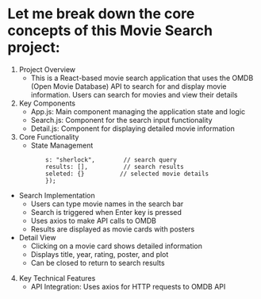# Let me break down the core concepts of this Movie Search project:
 1. Project Overview
    - This is a React-based movie search application that uses the OMDB (Open Movie Database) API to search for and display movie information. Users can search for movies and view their details
 2. Key Components
    - App.js: Main component managing the application state and logic
    - Search.js: Component for the search input functionality
    - Detail.js: Component for displaying detailed movie information
 3. Core Functionality
    - State Management
      ``` const [state, setState] = useState({
          s: "sherlock",        // search query
          results: [],          // search results
          seleted: {}          // selected movie details
          });
      ```
   - Search Implementation
     - Users can type movie names in the search bar
     - Search is triggered when Enter key is pressed
     - Uses axios to make API calls to OMDB
     - Results are displayed as movie cards with posters
   - Detail View
     - Clicking on a movie card shows detailed information
     - Displays title, year, rating, poster, and plot
     - Can be closed to return to search results
4. Key Technical Features
   - API Integration: Uses axios for HTTP requests to OMDB API




